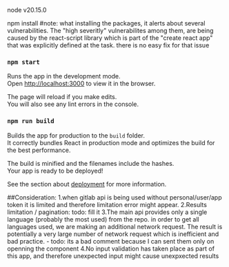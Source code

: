 node v20.15.0

npm install
#note: what installing the packages, it alerts about several vulnerabilities.
The "high severitly" vulnerabilites among them, are being caused by the react-script library which is part of the "create react app" that was explicitly defined at the task. there is no easy fix for that issue



### `npm start`

Runs the app in the development mode.\
Open [http://localhost:3000](http://localhost:3000) to view it in the browser.

The page will reload if you make edits.\
You will also see any lint errors in the console.


### `npm run build`

Builds the app for production to the `build` folder.\
It correctly bundles React in production mode and optimizes the build for the best performance.

The build is minified and the filenames include the hashes.\
Your app is ready to be deployed!

See the section about [deployment](https://facebook.github.io/create-react-app/docs/deployment) for more information.



##Consideration:
1.when gitlab api is being used without personal/user/app token it is limited and therefore limitation error might appear.
2.Results limitation / pagination: todo: fill it
3.The main api provides only a single language (probably the most used) from the repo.
in order to get all languages used, we are making an additional network request.
The result is potentially a very large number of network request which is inefficient and bad practice. - todo: its a bad comment because I can sent them only on openning the component
4.No input validation has taken place as part of this app, and therefore unexpected input might cause unexpxected results
